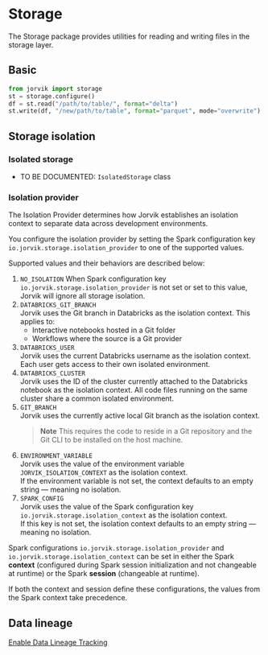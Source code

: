 # Storage
The Storage package provides utilities for reading and writing files in the storage layer.

## Basic
```python
from jorvik import storage
st = storage.configure()
df = st.read("/path/to/table/", format="delta")
st.write(df, "/new/path/to/table", format="parquet", mode="overwrite")
```

## Storage isolation

### Isolated storage
- TO BE DOCUMENTED: `IsolatedStorage` class

### Isolation provider

The Isolation Provider determines how Jorvik establishes an isolation context to separate data across development environments.

You configure the isolation provider by setting the Spark configuration key `io.jorvik.storage.isolation_provider` to one of the supported values.

Supported values and their behaviors are described below:
1. `NO_ISOLATION`
When Spark configuration key `io.jorvik.storage.isolation_provider` is not set or set to this value, Jorvik will ignore all storage isolation.
2. `DATABRICKS_GIT_BRANCH`  
Jorvik uses the Git branch in Databricks as the isolation context. This applies to:
    - Interactive notebooks hosted in a Git folder
    - Workflows where the source is a Git provider
3. `DATABRICKS_USER`  
Jorvik uses the current Databricks username as the isolation context. Each user gets access to their own isolated environment.
4. `DATABRICKS_CLUSTER`  
Jorvik uses the ID of the cluster currently attached to the Databricks notebook as the isolation context. All code files running on the same cluster share a common isolated environment.
5. `GIT_BRANCH`  
Jorvik uses the currently active local Git branch as the isolation context.
    > **Note** This requires the code to reside in a Git repository and the Git CLI to be installed on the host machine.
6. `ENVIRONMENT_VARIABLE`  
Jorvik uses the value of the environment variable `JORVIK_ISOLATION_CONTEXT` as the isolation context.  
If the environment variable is not set, the context defaults to an empty string — meaning no isolation.
7. `SPARK_CONFIG`  
Jorvik uses the value of the Spark configuration key `io.jorvik.storage.isolation_context` as the isolation context.  
If this key is not set, the isolation context defaults to an empty string — meaning no isolation.

Spark configurations `io.jorvik.storage.isolation_provider` and `io.jorvik.storage.isolation_context` can be set in either the Spark **context** (configured during Spark session initialization and not changeable at runtime) or the Spark **session** (changeable at runtime).

If both the context and session define these configurations, the values from the Spark context take precedence.

## Data lineage
[Enable Data Lineage Tracking](https://github.com/jorvik-io/jorvik/blob/main/jorvik/data_lineage/README.md)
